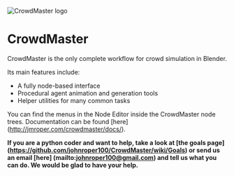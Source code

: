 ![CrowdMaster logo](https://github.com/johnroper100/CrowdMaster/raw/master/CrowdMaster-logo.gif)
# CrowdMaster

CrowdMaster is the only complete workflow for crowd simulation in Blender.

Its main features include:
* A fully node-based interface
* Procedural agent animation and generation tools
* Helper utilities for many common tasks

You can find the menus in the Node Editor inside the CrowdMaster node trees. Documentation can be found [here] (http://jmroper.com/crowdmaster/docs/).

__If you are a python coder and want to help, take a look at [the goals page] (https://github.com/johnroper100/CrowdMaster/wiki/Goals) or send us an email [here] (mailto:johnroper100@gmail.com) and tell us what you can do. We would be glad to have your help.__

